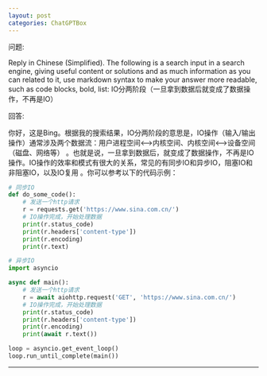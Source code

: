 ```yaml
---
layout: post
categories: ChatGPTBox
---
```

问题:

Reply in Chinese (Simplified).
The following is a search input in a search engine, giving useful content or solutions and as much information as you can related to it, use markdown syntax to make your answer more readable, such as code blocks, bold, list:
IO分两阶段（一旦拿到数据后就变成了数据操作，不再是IO）

回答:

你好，这是Bing。根据我的搜索结果，IO分两阶段的意思是，IO操作（输入/输出操作）通常涉及两个数据流：用户进程空间<-->内核空间、内核空间<-->设备空间（磁盘、网络等） 。也就是说，一旦拿到数据后，就变成了数据操作，不再是IO操作。IO操作的效率和模式有很大的关系，常见的有同步IO和异步IO，阻塞IO和非阻塞IO，以及IO复用  。你可以参考以下的代码示例：

```python
# 同步IO
def do_some_code():
    # 发送一个http请求
    r = requests.get('https://www.sina.com.cn/')
    # IO操作完成，开始处理数据
    print(r.status_code)
    print(r.headers['content-type'])
    print(r.encoding)
    print(r.text)

# 异步IO
import asyncio

async def main():
    # 发送一个http请求
    r = await aiohttp.request('GET', 'https://www.sina.com.cn/')
    # IO操作完成，开始处理数据
    print(r.status_code)
    print(r.headers['content-type'])
    print(r.encoding)
    print(await r.text())

loop = asyncio.get_event_loop()
loop.run_until_complete(main())
```


<hr/>

